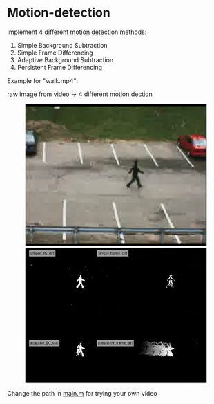 # Motion-detection
Implement 4 different motion detection methods:
1. Simple Background Subtraction
2. Simple Frame Differencing
3. Adaptive Background Subtraction
4. Persistent Frame Differencing

Example for "walk.mp4":

raw image from video -> 4 different motion dection
<p align="center">
  <img src="https://github.com/YuchenZeng/Motion-detection/blob/master/Capture_orignal.PNG" width="420" title="raw image">
  <img src="https://github.com/YuchenZeng/Motion-detection/blob/master/Capture.PNG" width="420" title="motion dection">
</p>


Change the path in [main.m](https://github.com/YuchenZeng/Motion-detection/blob/master/main.m) for trying your own video
